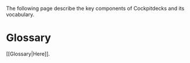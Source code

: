 The following page describe the key components of Cockpitdecks and its vocabulary.

# Glossary

[[Glossary|Here]].
